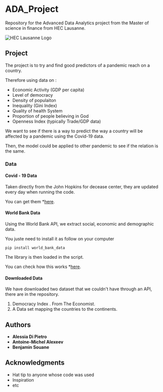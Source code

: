 # ADA_Project
Repository for the Advanced Data Analytics project from the Master of science in finance from HEC Lausanne. 

![HEC Lausanne Logo](https://upload.wikimedia.org/wikipedia/commons/thumb/a/a3/HEC_Lausanne_logo.svg/293px-HEC_Lausanne_logo.svg.png)

## Project
The project is to try and find good predictors of a pandemic reach on a country. 

Therefore using data on : 

- Economic Activity (GDP per capita)
- Level of democracy
- Density of populaiton
- Inequality (Gini Index)
- Quality of health System
- Proportion of people believing in God
- Openness Index (typically Trade/GDP data)

We want to see if there is a way to predict the way a country will be affected by a pandemic using the Covid-19 data. 

Then, the model could be applied to other pandemic to see if the relation is the same. 

### Data

#### Covid - 19 Data
Taken directly from the John Hopkins for decease center, they are updated every day when running the code.

You can get them *[here](https://raw.githubusercontent.com/CSSEGISandData/COVID-19/master/csse_covid_19_data/csse_covid_19_time_series/time_series_covid19_confirmed_global.csv).

#### World Bank Data
Using the World Bank API, we extract social, economic and demographic data. 

You juste need to install it as follow on your computer
```
pip install world_bank_data
```
The library is then loaded in the script.

You can check how this works *[here](https://github.com/mwouts/world_bank_data).

#### Downloaded Data 
We have downloaded two dataset that we couldn't have through an API, there are in the repository. 

1. Democracy Index . From The Economist.
2. A Data set mapping the countries to the continents. 


## Authors

* **Alessia Di Pietro** 
* **Antoine-Michel Alexeev** 
* **Benjamin Souane** 


## Acknowledgments

* Hat tip to anyone whose code was used
* Inspiration
* etc
